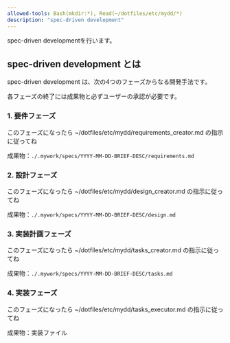 ```yaml
---
allowed-tools: Bash(mkdir:*), Read(~/dotfiles/etc/mydd/*)
description: "spec-driven development"
---
```


spec-driven developmentを行います。

## spec-driven development とは

spec-driven development は、次の4つのフェーズからなる開発手法です。

各フェーズの終了には成果物と必ずユーザーの承認が必要です。

### 1. 要件フェーズ

このフェーズになったら ~/dotfiles/etc/mydd/requirements_creator.md の指示に従ってね

成果物：`./.mywork/specs/YYYY-MM-DD-BRIEF-DESC/requirements.md`

### 2. 設計フェーズ

このフェーズになったら ~/dotfiles/etc/mydd/design_creator.md の指示に従ってね

成果物：`./.mywork/specs/YYYY-MM-DD-BRIEF-DESC/design.md`

### 3. 実装計画フェーズ

このフェーズになったら ~/dotfiles/etc/mydd/tasks_creator.md の指示に従ってね

成果物：`./.mywork/specs/YYYY-MM-DD-BRIEF-DESC/tasks.md`

### 4. 実装フェーズ

このフェーズになったら ~/dotfiles/etc/mydd/tasks_executor.md の指示に従ってね

成果物：実装ファイル

